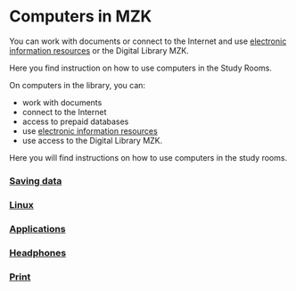 # Computers in MZK

You can work with documents or connect to the Internet and use <a class="external" href="http://www.mzk.cz/en/catalogues-and-databases" target="_blank">electronic information resources</a> or the Digital Library MZK.

Here you find instruction on how to use computers in the Study Rooms.

On computers in the library, you can:

* work with documents
* connect to the Internet 
* access to prepaid databases
* use <a class="external" href="http://www.mzk.cz/en/catalogues-and-databases" target="_blank">electronic information resources</a>
* use access to the Digital Library MZK. 

Here you will find instructions on how to use computers in the study rooms.
<br>

### [Saving data](/en/ukladani-dat)
### [Linux](/en/linux)
### [Applications](/en/aplikace)
### [Headphones](/en/aplikace)
### [Print](/en/tisk)

